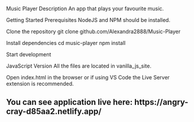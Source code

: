 Music Player
Description
An app that plays your favourite music.

Getting Started
Prerequisites
NodeJS and NPM should be installed.

Clone the repository
git clone github.com/Alexandra2888/Music-Player

Install dependencies
cd music-player
npm install

Start development

JavaScript Version
All the files are located in vanilla_js_site.

Open index.html in the browser or if using VS Code the Live Server extension is recommended.


<h2>You can see application live here: https://angry-cray-d85aa2.netlify.app/</h2>


